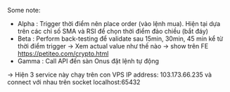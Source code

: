 Some note:
- Alpha : Trigger thời điểm nên place order (vào lệnh mua). Hiện tại dựa trên các chỉ số SMA và RSI để chọn thời điểm đảo chiều (bắt đáy)
- Beta : Perform back-testing để validate sau 15min, 30min, 45 min kể từ thời điểm trigger -> Xem actual value như thế nào -> show trên FE https://petiteo.com/crypto.html
- Gamma : Call API đến sàn Onus đặt lệnh tự động

-> Hiện 3 service này chạy trên con VPS IP address: 103.173.66.235 và connect với nhau trên socket localhost:65432
